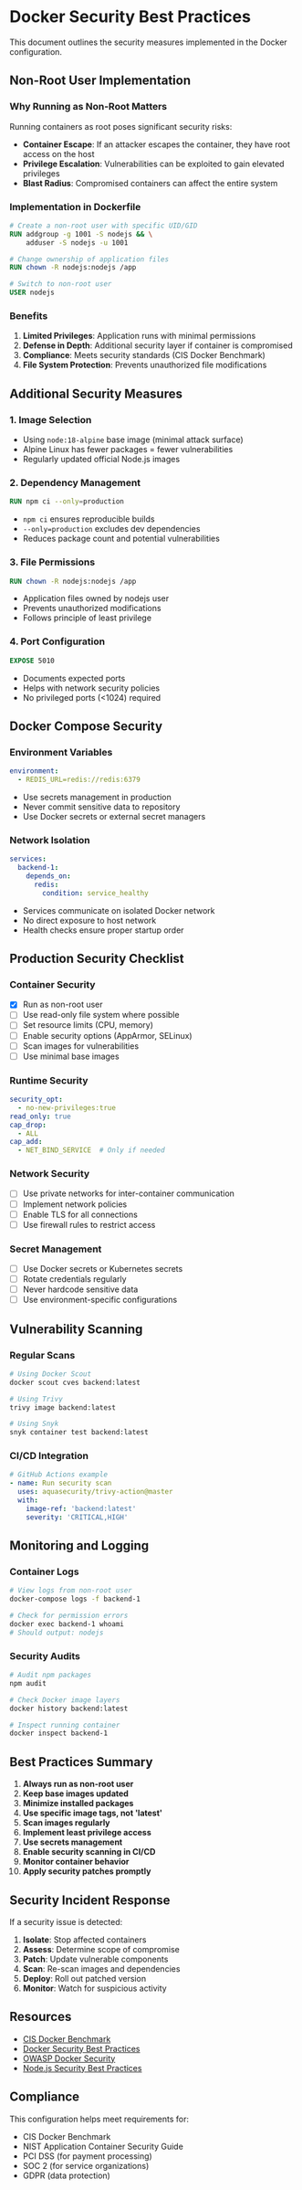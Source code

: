 # Docker Security Best Practices

This document outlines the security measures implemented in the Docker configuration.

## Non-Root User Implementation

### Why Running as Non-Root Matters

Running containers as root poses significant security risks:
- **Container Escape**: If an attacker escapes the container, they have root access on the host
- **Privilege Escalation**: Vulnerabilities can be exploited to gain elevated privileges
- **Blast Radius**: Compromised containers can affect the entire system

### Implementation in Dockerfile

```dockerfile
# Create a non-root user with specific UID/GID
RUN addgroup -g 1001 -S nodejs && \
    adduser -S nodejs -u 1001

# Change ownership of application files
RUN chown -R nodejs:nodejs /app

# Switch to non-root user
USER nodejs
```

### Benefits

1. **Limited Privileges**: Application runs with minimal permissions
2. **Defense in Depth**: Additional security layer if container is compromised
3. **Compliance**: Meets security standards (CIS Docker Benchmark)
4. **File System Protection**: Prevents unauthorized file modifications

## Additional Security Measures

### 1. Image Selection
- Using `node:18-alpine` base image (minimal attack surface)
- Alpine Linux has fewer packages = fewer vulnerabilities
- Regularly updated official Node.js images

### 2. Dependency Management
```dockerfile
RUN npm ci --only=production
```
- `npm ci` ensures reproducible builds
- `--only=production` excludes dev dependencies
- Reduces package count and potential vulnerabilities

### 3. File Permissions
```dockerfile
RUN chown -R nodejs:nodejs /app
```
- Application files owned by nodejs user
- Prevents unauthorized modifications
- Follows principle of least privilege

### 4. Port Configuration
```dockerfile
EXPOSE 5010
```
- Documents expected ports
- Helps with network security policies
- No privileged ports (<1024) required

## Docker Compose Security

### Environment Variables
```yaml
environment:
  - REDIS_URL=redis://redis:6379
```
- Use secrets management in production
- Never commit sensitive data to repository
- Use Docker secrets or external secret managers

### Network Isolation
```yaml
services:
  backend-1:
    depends_on:
      redis:
        condition: service_healthy
```
- Services communicate on isolated Docker network
- No direct exposure to host network
- Health checks ensure proper startup order

## Production Security Checklist

### Container Security
- [x] Run as non-root user
- [ ] Use read-only file system where possible
- [ ] Set resource limits (CPU, memory)
- [ ] Enable security options (AppArmor, SELinux)
- [ ] Scan images for vulnerabilities
- [ ] Use minimal base images

### Runtime Security
```yaml
security_opt:
  - no-new-privileges:true
read_only: true
cap_drop:
  - ALL
cap_add:
  - NET_BIND_SERVICE  # Only if needed
```

### Network Security
- [ ] Use private networks for inter-container communication
- [ ] Implement network policies
- [ ] Enable TLS for all connections
- [ ] Use firewall rules to restrict access

### Secret Management
- [ ] Use Docker secrets or Kubernetes secrets
- [ ] Rotate credentials regularly
- [ ] Never hardcode sensitive data
- [ ] Use environment-specific configurations

## Vulnerability Scanning

### Regular Scans
```bash
# Using Docker Scout
docker scout cves backend:latest

# Using Trivy
trivy image backend:latest

# Using Snyk
snyk container test backend:latest
```

### CI/CD Integration
```yaml
# GitHub Actions example
- name: Run security scan
  uses: aquasecurity/trivy-action@master
  with:
    image-ref: 'backend:latest'
    severity: 'CRITICAL,HIGH'
```

## Monitoring and Logging

### Container Logs
```bash
# View logs from non-root user
docker-compose logs -f backend-1

# Check for permission errors
docker exec backend-1 whoami
# Should output: nodejs
```

### Security Audits
```bash
# Audit npm packages
npm audit

# Check Docker image layers
docker history backend:latest

# Inspect running container
docker inspect backend-1
```

## Best Practices Summary

1. **Always run as non-root user**
2. **Keep base images updated**
3. **Minimize installed packages**
4. **Use specific image tags, not 'latest'**
5. **Scan images regularly**
6. **Implement least privilege access**
7. **Use secrets management**
8. **Enable security scanning in CI/CD**
9. **Monitor container behavior**
10. **Apply security patches promptly**

## Security Incident Response

If a security issue is detected:

1. **Isolate**: Stop affected containers
2. **Assess**: Determine scope of compromise
3. **Patch**: Update vulnerable components
4. **Scan**: Re-scan images and dependencies
5. **Deploy**: Roll out patched version
6. **Monitor**: Watch for suspicious activity

## Resources

- [CIS Docker Benchmark](https://www.cisecurity.org/benchmark/docker)
- [Docker Security Best Practices](https://docs.docker.com/engine/security/)
- [OWASP Docker Security](https://cheatsheetseries.owasp.org/cheatsheets/Docker_Security_Cheat_Sheet.html)
- [Node.js Security Best Practices](https://nodejs.org/en/docs/guides/security/)

## Compliance

This configuration helps meet requirements for:
- CIS Docker Benchmark
- NIST Application Container Security Guide
- PCI DSS (for payment processing)
- SOC 2 (for service organizations)
- GDPR (data protection)